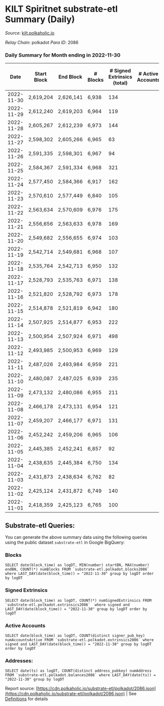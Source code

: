 # KILT Spiritnet substrate-etl Summary (Daily)

_Source_: [kilt.polkaholic.io](https://kilt.polkaholic.io)

*Relay Chain*: polkadot
*Para ID*: 2086



### Daily Summary for Month ending in 2022-11-30


| Date | Start Block | End Block | # Blocks | # Signed Extrinsics (total) | # Active Accounts | # Passive | # New | # Addresses with Balances | # Events | # Transfers | # XCM Transfers In | # XCM Transfers Out |
| ---- | ----------- | --------- | -------- | --------------------------- | ----------------- | --------- | ----- | ------------------------- | -------- | ----------- | ------------------ | ------------------- |
| 2022-11-30 | 2,619,204 | 2,626,141 | 6,938  | 134 |  |  |  | 17,353 | 528,283 | 60  |   |   |
| 2022-11-29 | 2,612,240 | 2,619,203 | 6,964  | 119 |  |  |  | 17,339 | 529,712 | 56  |   |   |
| 2022-11-28 | 2,605,267 | 2,612,239 | 6,973  | 144 |  |  |  | 17,328 | 528,909 | 64  |   |   |
| 2022-11-27 | 2,598,302 | 2,605,266 | 6,965  | 63 |  |  |  | 17,317 | 527,686 | 23  |   |   |
| 2022-11-26 | 2,591,335 | 2,598,301 | 6,967  | 94 |  |  |  | 17,316 | 528,180 | 39  |   |   |
| 2022-11-25 | 2,584,367 | 2,591,334 | 6,968  | 321 |  |  |  | 17,309 | 529,593 | 241  |   |   |
| 2022-11-24 | 2,577,450 | 2,584,366 | 6,917  | 162 |  |  |  | 17,291 | 525,306 | 107  |   |   |
| 2022-11-23 | 2,570,610 | 2,577,449 | 6,840  | 105 |  |  |  | 17,273 | 518,963 | 51  |   |   |
| 2022-11-22 | 2,563,634 | 2,570,609 | 6,976  | 175 |  |  |  |  | 530,840 | 95  |   |   |
| 2022-11-21 | 2,556,656 | 2,563,633 | 6,978  | 169 |  |  |  |  | 531,416 | 81  |   |   |
| 2022-11-20 | 2,549,682 | 2,556,655 | 6,974  | 103 |  |  |  | 17,192 | 530,812 | 41  |   |   |
| 2022-11-19 | 2,542,714 | 2,549,681 | 6,968  | 107 |  |  |  |  | 530,047 | 41  |   |   |
| 2022-11-18 | 2,535,764 | 2,542,713 | 6,950  | 132 |  |  |  |  | 528,782 | 59  |   |   |
| 2022-11-17 | 2,528,793 | 2,535,763 | 6,971  | 138 |  |  |  |  | 530,814 | 74  |   |   |
| 2022-11-16 | 2,521,820 | 2,528,792 | 6,973  | 178 |  |  |  |  | 531,204 | 101  |   |   |
| 2022-11-15 | 2,514,878 | 2,521,819 | 6,942  | 180 |  |  |  | 17,116 | 529,048 | 94  |   |   |
| 2022-11-14 | 2,507,925 | 2,514,877 | 6,953  | 222 |  |  |  |  | 530,231 | 150  |   |   |
| 2022-11-13 | 2,500,954 | 2,507,924 | 6,971  | 498 |  |  |  | 17,025 | 533,710 | 399  |   |   |
| 2022-11-12 | 2,493,985 | 2,500,953 | 6,969  | 129 |  |  |  | 16,856 | 528,768 | 70  |   |   |
| 2022-11-11 | 2,487,026 | 2,493,984 | 6,959  | 221 |  |  |  |  | 528,714 | 147  |   |   |
| 2022-11-10 | 2,480,087 | 2,487,025 | 6,939  | 235 |  |  |  |  | 525,835 | 151  |   |   |
| 2022-11-09 | 2,473,132 | 2,480,086 | 6,955  | 211 |  |  |  |  | 525,513 | 149  |   |   |
| 2022-11-08 | 2,466,178 | 2,473,131 | 6,954  | 121 |  |  |  |  | 524,507 | 69  |   |   |
| 2022-11-07 | 2,459,207 | 2,466,177 | 6,971  | 131 |  |  |  | 16,766 | 524,741 | 55  |   |   |
| 2022-11-06 | 2,452,242 | 2,459,206 | 6,965  | 106 |  |  |  |  | 522,655 | 34  |   |   |
| 2022-11-05 | 2,445,385 | 2,452,241 | 6,857  | 92 |  |  |  |  | 514,146 | 28  |   |   |
| 2022-11-04 | 2,438,635 | 2,445,384 | 6,750  | 134 |  |  |  |  | 508,120 | 45  |   |   |
| 2022-11-03 | 2,431,873 | 2,438,634 | 6,762  | 82 |  |  |  |  | 508,903 | 31  |   |   |
| 2022-11-02 | 2,425,124 | 2,431,872 | 6,749  | 140 |  |  |  | 16,737 | 507,789 | 50  |   |   |
| 2022-11-01 | 2,418,359 | 2,425,123 | 6,765  | 100 |  |  |  | 16,732 | 510,106 | 33  |   |   |

## Substrate-etl Queries:
You can generate the above summary data using the following queries using the public dataset `substrate-etl` in Google BigQuery:


### Blocks
```
SELECT date(block_time) as logDT, MIN(number) startBN, MAX(number) endBN, COUNT(*) numBlocks FROM `substrate-etl.polkadot.blocks2086`  where LAST_DAY(date(block_time)) = "2022-11-30" group by logDT order by logDT
```


### Signed Extrinsics
```
SELECT date(block_time) as logDT, COUNT(*) numSignedExtrinsics FROM `substrate-etl.polkadot.extrinsics2086`  where signed and LAST_DAY(date(block_time)) = "2022-11-30" group by logDT order by logDT
```


### Active Accounts
```
SELECT date(block_time) as logDT, COUNT(distinct signer_pub_key) numAccountsActive FROM `substrate-etl.polkadot.extrinsics2086` where signed and LAST_DAY(date(block_time)) = "2022-11-30" group by logDT order by logDT
```


### Addresses:
```
SELECT date(ts) as logDT, COUNT(distinct address_pubkey) numAddress FROM `substrate-etl.polkadot.balances2086` where LAST_DAY(date(ts)) = "2022-11-30" group by logDT
```



Report source: [https://cdn.polkaholic.io/substrate-etl/polkadot/2086.json](https://cdn.polkaholic.io/substrate-etl/polkadot/2086.json) | See [Definitions](/DEFINITIONS.md) for details
